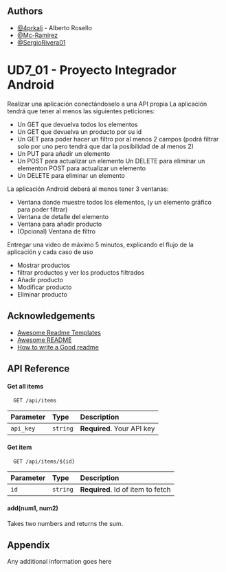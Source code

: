 
## Authors

- [@4prkali](https://github.com/4prkali) - Alberto Rosello
- [@Mc-Ramirez](https://github.com/Mc-Ramirez)
- [@SergioRivera01](https://github.com/SergioRivera01)


# UD7_01 - Proyecto Integrador Android

Realizar una aplicación conectándoselo a una API propia
La aplicación tendrá que tener al menos las siguientes peticiones:

- Un GET que devuelva todos los elementos
- Un GET que devuelva un producto por su id
- Un GET para poder hacer un filtro por al menos 2 campos (podrá filtrar solo por uno pero tendrá que dar la posibilidad de al menos 2)
- Un PUT para añadir un elemento
- Un POST para actualizar un elemento Un DELETE para eliminar un elementon POST para actualizar un elemento
- Un DELETE para eliminar un elemento

La aplicación Android deberá al menos tener 3 ventanas:
- Ventana donde muestre todos los elementos, (y un elemento gráfico para poder filtrar)
- Ventana de detalle del elemento
- Ventana para añadir producto
- (Opcional) Ventana de filtro

Entregar una video de máximo 5 minutos, explicando el flujo de la aplicación y cada caso de uso
- Mostrar productos
- filtrar productos y ver los productos filtrados
- Añadir producto
- Modificar producto
- Eliminar producto
## Acknowledgements

 - [Awesome Readme Templates](https://awesomeopensource.com/project/elangosundar/awesome-README-templates)
 - [Awesome README](https://github.com/matiassingers/awesome-readme)
 - [How to write a Good readme](https://bulldogjob.com/news/449-how-to-write-a-good-readme-for-your-github-project)


## API Reference

#### Get all items

```http
  GET /api/items
```

| Parameter | Type     | Description                |
| :-------- | :------- | :------------------------- |
| `api_key` | `string` | **Required**. Your API key |

#### Get item

```http
  GET /api/items/${id}
```

| Parameter | Type     | Description                       |
| :-------- | :------- | :-------------------------------- |
| `id`      | `string` | **Required**. Id of item to fetch |

#### add(num1, num2)

Takes two numbers and returns the sum.


## Appendix

Any additional information goes here


